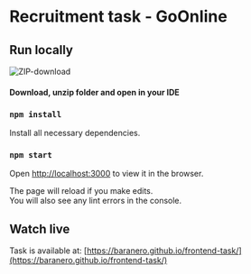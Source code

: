 # Recruitment task - GoOnline

## Run locally

![ZIP-download](https://user-images.githubusercontent.com/94863094/231176828-0f5089eb-f522-4f70-b39c-80db22cc974b.png)

#### Download, unzip folder and open in your IDE

### `npm install`

Install all necessary dependencies.

### `npm start`

Open [http://localhost:3000](http://localhost:3000) to view it in the browser.

The page will reload if you make edits.\
You will also see any lint errors in the console.

## Watch live

Task is available at: [https://baranero.github.io/frontend-task/](https://baranero.github.io/frontend-task/)

